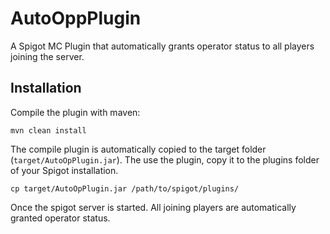 # AutoOppPlugin

A Spigot MC Plugin that automatically grants operator status to all players joining the server.

## Installation

Compile the plugin with maven:

    mvn clean install
    
The compile plugin is automatically copied to the target folder (`target/AutoOpPlugin.jar`). The use the plugin, copy it
to the plugins folder of your Spigot installation.

    cp target/AutoOpPlugin.jar /path/to/spigot/plugins/
    
Once the spigot server is started. All joining players are automatically granted operator status.